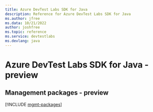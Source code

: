 ```yaml
---
title: Azure DevTest Labs SDK for Java
description: Reference for Azure DevTest Labs SDK for Java
ms.author: jfree
ms.data: 10/21/2022
author: joshfree
ms.topic: reference
ms.service: devtestlabs
ms.devlang: java
---
```

# Azure DevTest Labs SDK for Java - preview

## Management packages - preview
[!INCLUDE [mgmt-packages](devtest-labs-mgmt-index.md)]